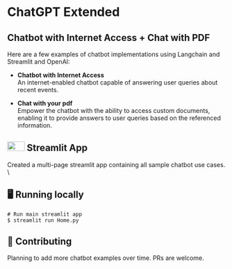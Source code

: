 # ChatGPT Extended


## Chatbot with Internet Access + Chat with PDF
Here are a few examples of chatbot implementations using Langchain and Streamlit and OpenAI:

-  **Chatbot with Internet Access** \
  An internet-enabled chatbot capable of answering user queries about recent events.

-  **Chat with your pdf** \
  Empower the chatbot with the ability to access custom documents, enabling it to provide answers to user queries based on the referenced information.

## <img src="https://streamlit.io/images/brand/streamlit-mark-color.png" width="40" height="22"> Streamlit App
Created a multi-page streamlit app containing all sample chatbot use cases. \


## 🖥️ Running locally
```shell
# Run main streamlit app
$ streamlit run Home.py
```

## 💁 Contributing
Planning to add more chatbot examples over time. PRs are welcome.
